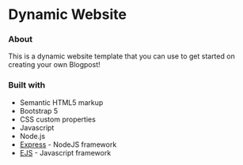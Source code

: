 # Dynamic Website
### About

This is a dynamic website template that you can use to get started on creating your own Blogpost!

### Built with

- Semantic HTML5 markup
- Bootstrap 5
- CSS custom properties
- Javascript
- Node.js
- [Express](https://expressjs.com/) - NodeJS framework
- [EJS](https://ejs.co/) - Javascript framework
